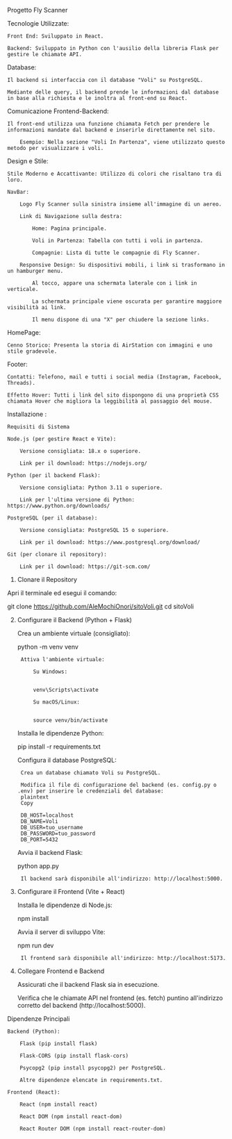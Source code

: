 Progetto Fly Scanner

Tecnologie Utilizzate:

    Front End: Sviluppato in React.

    Backend: Sviluppato in Python con l'ausilio della libreria Flask per gestire le chiamate API.

Database:

    Il backend si interfaccia con il database "Voli" su PostgreSQL.

    Mediante delle query, il backend prende le informazioni dal database in base alla richiesta e le inoltra al front-end su React.

Comunicazione Frontend-Backend:

    Il front-end utilizza una funzione chiamata Fetch per prendere le informazioni mandate dal backend e inserirle direttamente nel sito.

        Esempio: Nella sezione "Voli In Partenza", viene utilizzato questo metodo per visualizzare i voli.

Design e Stile:

    Stile Moderno e Accattivante: Utilizzo di colori che risaltano tra di loro.

    NavBar:

        Logo Fly Scanner sulla sinistra insieme all'immagine di un aereo.

        Link di Navigazione sulla destra:

            Home: Pagina principale.

            Voli in Partenza: Tabella con tutti i voli in partenza.

            Compagnie: Lista di tutte le compagnie di Fly Scanner.

        Responsive Design: Su dispositivi mobili, i link si trasformano in un hamburger menu.

            Al tocco, appare una schermata laterale con i link in verticale.

            La schermata principale viene oscurata per garantire maggiore visibilità ai link.

            Il menu dispone di una "X" per chiudere la sezione links.

HomePage:

    Cenno Storico: Presenta la storia di AirStation con immagini e uno stile gradevole.

Footer:

    Contatti: Telefono, mail e tutti i social media (Instagram, Facebook, Threads).

    Effetto Hover: Tutti i link del sito dispongono di una proprietà CSS chiamata Hover che migliora la leggibilità al passaggio del mouse.




Installazione :


    Requisiti di Sistema

    Node.js (per gestire React e Vite):

        Versione consigliata: 18.x o superiore.

        Link per il download: https://nodejs.org/

    Python (per il backend Flask):

        Versione consigliata: Python 3.11 o superiore.

        Link per l'ultima versione di Python: https://www.python.org/downloads/

    PostgreSQL (per il database):

        Versione consigliata: PostgreSQL 15 o superiore.

        Link per il download: https://www.postgresql.org/download/

    Git (per clonare il repository):

        Link per il download: https://git-scm.com/




1. Clonare il Repository

Apri il terminale ed esegui il comando:


git clone https://github.com/AleMochiOnori/sitoVoli.git
cd sitoVoli

2. Configurare il Backend (Python + Flask)

    Crea un ambiente virtuale (consigliato):


    python -m venv venv

        Attiva l'ambiente virtuale:

            Su Windows:
         

            venv\Scripts\activate

            Su macOS/Linux:
         

            source venv/bin/activate

    Installa le dipendenze Python:


    pip install -r requirements.txt

    Configura il database PostgreSQL:

        Crea un database chiamato Voli su PostgreSQL.

        Modifica il file di configurazione del backend (es. config.py o .env) per inserire le credenziali del database:
        plaintext
        Copy

        DB_HOST=localhost
        DB_NAME=Voli
        DB_USER=tuo_username
        DB_PASSWORD=tuo_password
        DB_PORT=5432

    Avvia il backend Flask:

    python app.py

        Il backend sarà disponibile all'indirizzo: http://localhost:5000.

3. Configurare il Frontend (Vite + React)

    Installa le dipendenze di Node.js:

    npm install

    Avvia il server di sviluppo Vite:

    npm run dev

        Il frontend sarà disponibile all'indirizzo: http://localhost:5173.

4. Collegare Frontend e Backend

    Assicurati che il backend Flask sia in esecuzione.

    Verifica che le chiamate API nel frontend (es. fetch) puntino all'indirizzo corretto del backend (http://localhost:5000).

Dipendenze Principali

    Backend (Python):

        Flask (pip install flask)

        Flask-CORS (pip install flask-cors)

        Psycopg2 (pip install psycopg2) per PostgreSQL.

        Altre dipendenze elencate in requirements.txt.

    Frontend (React):

        React (npm install react)

        React DOM (npm install react-dom)

        React Router DOM (npm install react-router-dom)
